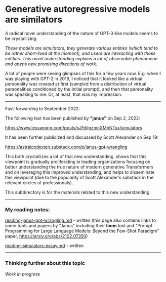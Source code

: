 # Generative autoregressive models are similators

A radical novel understanding of the nature of GPT-3-like models seems to be crystallizing.

_These models are simulators, they generate various entities (which tend to be rather short-lived at the moment),
and users are interacting with those entities. This novel understanding explains a lot of observable phenomena and
opens new promising directions of work._

A lot of people were seeing glimpses of this for a few years now. E.g. when I was playing with GPT-2 in 2019, I noticed that
it looked like a virtual personality was created at first (sampled from a distribution of virtual personalities
conditioned by the initial prompt), and then that personality was speaking to me. Or, at least, that was my impression.

---

Fast-forwarding to September 2022:

The following text has been published by **"janus"** on Sep 2, 2022:

https://www.lesswrong.com/posts/vJFdjigzmcXMhNTsx/simulators

It has been further publicized and discussed by Scott Alexander on Sep 19:

https://astralcodexten.substack.com/p/janus-gpt-wrangling

This both crystallizes a lot of that new understanding, shows that this viewpoint is gradually proliferating in leading
organizations focusing on better understanding the true nature of modern generative Transformers and on leveraging this
improved understanding, and helps to disseminate this viewpoint (due to the popularity of Scott Alexander's substack in
the relevant circles of professionals).

This subdirectory is for the materials related to this new understanding.

---

### My reading notes:

[reading-janus-gpt-wrangling.md](reading-janus-gpt-wrangling.md) - written (this page also contains links to some tools and papers by "Janus" including their **loom** tool and "Prompt Programming for Large Language Models: Beyond the Few-Shot Paradigm" paper, https://arxiv.org/abs/2102.07350)

[reading-simulators-essay.md](reading-simulators-essay.md) - written

---

### Thinking further about this topic

_Work in progress_
